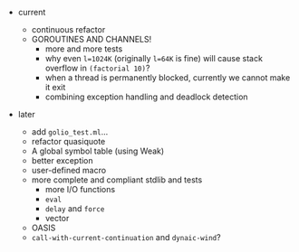 * current
    * continuous refactor
    * GOROUTINES AND CHANNELS!
        * more and more tests
        * why even `l=1024K` (originally `l=64K` is fine) will cause stack overflow in `(factorial 10)`?
        * when a thread is permanently blocked, currently we cannot make it exit
        * combining exception handling and deadlock detection

* later
    * add `golio_test.ml`...
    * refactor quasiquote
    * A global symbol table (using Weak)
    * better exception
    * user-defined macro
    * more complete and compliant stdlib and tests
        * more I/O functions
        * `eval`
        * `delay` and `force`
        * vector
    * OASIS
    * `call-with-current-continuation` and `dynaic-wind`?
